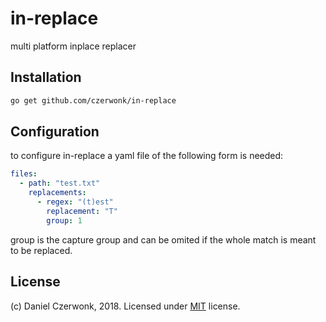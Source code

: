 # in-replace
multi platform inplace replacer

## Installation
```bash
go get github.com/czerwonk/in-replace
```

## Configuration
to configure in-replace a yaml file of the following form is needed:

```yaml
files:
  - path: "test.txt"
    replacements:
      - regex: "(t)est"
        replacement: "T"
        group: 1
```

group is the capture group and can be omited if the whole match is meant to be replaced.

## License
(c) Daniel Czerwonk, 2018. Licensed under [MIT](LICENSE) license.